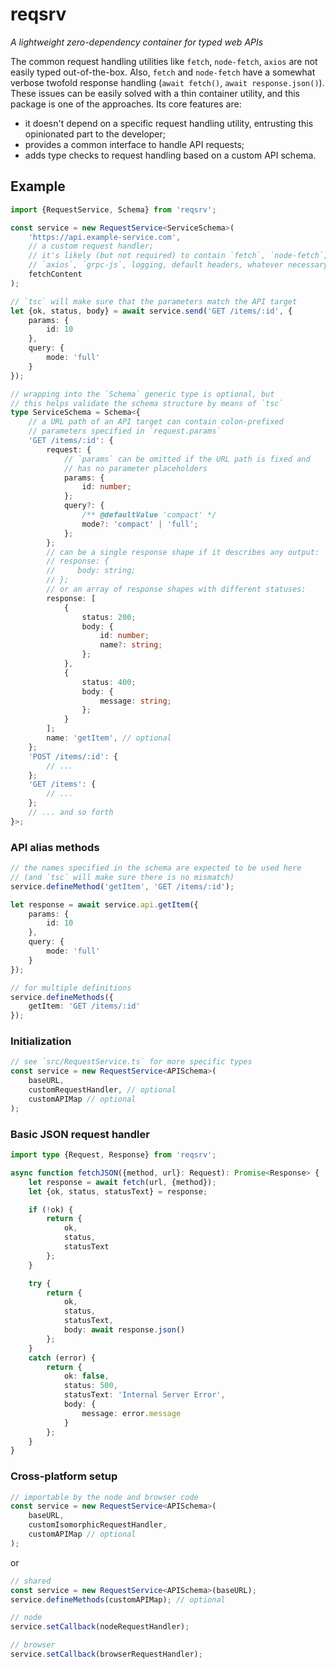 # reqsrv

*A lightweight zero-dependency container for typed web APIs*

The common request handling utilities like `fetch`, `node-fetch`, `axios` are not easily typed out-of-the-box. Also, `fetch` and `node-fetch` have a somewhat verbose twofold response handling (`await fetch()`, `await response.json()`). These issues can be easily solved with a thin container utility, and this package is one of the approaches. Its core features are:

- it doesn't depend on a specific request handling utility, entrusting this opinionated part to the developer;
- provides a common interface to handle API requests;
- adds type checks to request handling based on a custom API schema.

## Example

```ts
import {RequestService, Schema} from 'reqsrv';

const service = new RequestService<ServiceSchema>(
    'https://api.example-service.com',
    // a custom request handler;
    // it's likely (but not required) to contain `fetch`, `node-fetch`,
    // `axios`, `grpc-js`, logging, default headers, whatever necessary
    fetchContent
);

// `tsc` will make sure that the parameters match the API target
let {ok, status, body} = await service.send('GET /items/:id', {
    params: {
        id: 10
    },
    query: {
        mode: 'full'
    }
});

// wrapping into the `Schema` generic type is optional, but
// this helps validate the schema structure by means of `tsc`
type ServiceSchema = Schema<{
    // a URL path of an API target can contain colon-prefixed
    // parameters specified in `request.params`
    'GET /items/:id': {
        request: {
            // `params` can be omitted if the URL path is fixed and
            // has no parameter placeholders
            params: {
                id: number;
            };
            query?: {
                /** @defaultValue 'compact' */
                mode?: 'compact' | 'full';
            };
        };
        // can be a single response shape if it describes any output:
        // response: {
        //     body: string;
        // };
        // or an array of response shapes with different statuses:
        response: [
            {
                status: 200;
                body: {
                    id: number;
                    name?: string;
                };
            },
            {
                status: 400;
                body: {
                    message: string;
                };
            }
        ];
        name: 'getItem', // optional
    };
    'POST /items/:id': {
        // ...
    };
    'GET /items': {
        // ...
    };
    // ... and so forth
}>;
```

### API alias methods

```ts
// the names specified in the schema are expected to be used here
// (and `tsc` will make sure there is no mismatch)
service.defineMethod('getItem', 'GET /items/:id');

let response = await service.api.getItem({
    params: {
        id: 10
    },
    query: {
        mode: 'full'
    }
});
```

```ts
// for multiple definitions
service.defineMethods({
    getItem: 'GET /items/:id'
});
```

### Initialization

```ts
// see `src/RequestService.ts` for more specific types
const service = new RequestService<APISchema>(
    baseURL,
    customRequestHandler, // optional
    customAPIMap // optional
);
```

### Basic JSON request handler

```ts
import type {Request, Response} from 'reqsrv';

async function fetchJSON({method, url}: Request): Promise<Response> {
    let response = await fetch(url, {method});
    let {ok, status, statusText} = response;

    if (!ok) {
        return {
            ok,
            status,
            statusText
        };
    }

    try {
        return {
            ok,
            status,
            statusText,
            body: await response.json()
        };
    }
    catch (error) {
        return {
            ok: false,
            status: 500,
            statusText: 'Internal Server Error',
            body: {
                message: error.message
            }
        };
    }
}
```

### Cross-platform setup

```ts
// importable by the node and browser code
const service = new RequestService<APISchema>(
    baseURL,
    customIsomorphicRequestHandler,
    customAPIMap // optional
);
```

or

```ts
// shared
const service = new RequestService<APISchema>(baseURL);
service.defineMethods(customAPIMap); // optional

// node
service.setCallback(nodeRequestHandler);

// browser
service.setCallback(browserRequestHandler);
```
